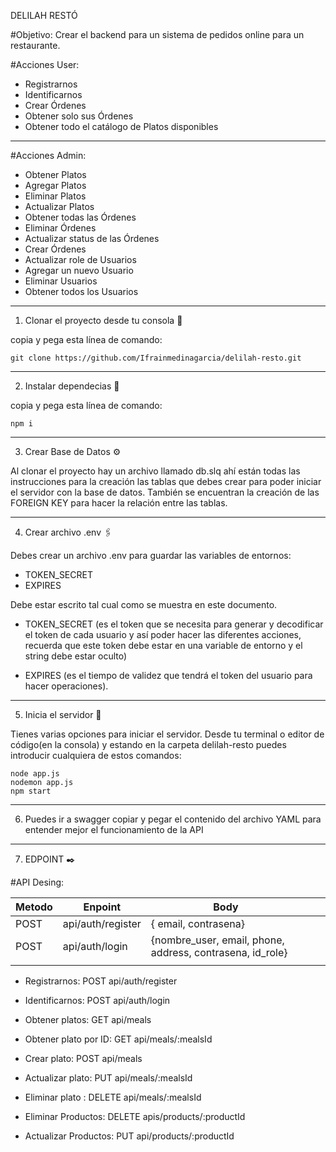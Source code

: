 DELILAH RESTÓ

#Objetivo:
Crear el backend para un sistema de pedidos online para un restaurante.

#Acciones User:
- Registrarnos
- Identificarnos
- Crear Órdenes
- Obtener solo sus Órdenes
- Obtener todo el catálogo de Platos disponibles
----------------------------------------------------------------------------------------------------------

#Acciones Admin:
- Obtener Platos
- Agregar Platos
- Eliminar Platos
- Actualizar Platos
- Obtener todas las Órdenes
- Eliminar Órdenes
- Actualizar status de las Órdenes
- Crear Órdenes
- Actualizar role de Usuarios
- Agregar un nuevo Usuario
- Eliminar Usuarios
- Obtener todos los Usuarios
----------------------------------------------------------------------------------------------------------

1. Clonar el proyecto desde tu consola 🚀

copia y pega esta línea de comando:

```
git clone https://github.com/Ifrainmedinagarcia/delilah-resto.git
```

----------------------------------------------------------------------------------------------------------

2. Instalar dependecias 🔧

copia y pega esta línea de comando:

```
npm i
```

----------------------------------------------------------------------------------------------------------

3. Crear Base de Datos ⚙️

Al clonar el proyecto hay un archivo llamado db.slq ahí están 
todas las instrucciones para la creación las tablas que debes 
crear para poder iniciar el servidor con la base de datos. 
También se encuentran la creación de las FOREIGN KEY para 
hacer la relación entre las tablas.

----------------------------------------------------------------------------------------------------------

4. Crear archivo .env 🖇️

Debes crear un archivo .env para guardar las variables de entornos:

- TOKEN_SECRET
- EXPIRES

Debe estar escrito tal cual como se muestra en este documento.

- TOKEN_SECRET (es el token que se necesita para generar y decodificar 
el token de cada usuario y así poder hacer las diferentes acciones, 
recuerda que este token debe estar en una variable de entorno y el string debe estar oculto)

- EXPIRES (es el tiempo de validez que tendrá el token 
del usuario para hacer operaciones).

----------------------------------------------------------------------------------------------------------

5. Inicia el servidor 🚀

Tienes varias opciones para iniciar el servidor. Desde tu terminal o editor de código(en la consola) y estando en la carpeta delilah-resto puedes introducir cualquiera de estos comandos:

```
node app.js
nodemon app.js
npm start
```

----------------------------------------------------------------------------------------------------------

6. Puedes ir a swagger copiar y pegar el contenido del archivo YAML para entender mejor el funcionamiento de la API

----------------------------------------------------------------------------------------------------------

7. EDPOINT ✒️

#API Desing:

| Metodo  | Enpoint          | Body                                                     |   |   |
|---------|------------------|----------------------------------------------------------|---|---|
| POST    | api/auth/register|{ email, contrasena}                                      |   |   |
| POST    | api/auth/login   |{nombre_user, email, phone, address, contrasena, id_role} |   |   |
|         |                  |                                                          |   |   |




- Registrarnos: POST api/auth/register

- Identificarnos: POST api/auth/login

- Obtener platos: GET api/meals

- Obtener plato por ID: GET api/meals/:mealsId

- Crear plato: POST api/meals

- Actualizar plato: PUT api/meals/:mealsId

- Eliminar plato : DELETE api/meals/:mealsId

- Eliminar Productos: DELETE apis/products/:productId

- Actualizar Productos: PUT api/products/:productId



